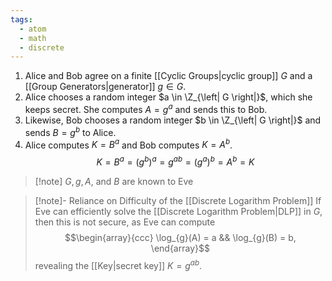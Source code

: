 ```yaml
---
tags:
  - atom
  - math
  - discrete
---
```

1. Alice and Bob agree on a finite [[Cyclic Groups|cyclic group]] $G$ and a [[Group Generators|generator]] $g \in G$.
2. Alice chooses a random integer $a \in \Z_{\left| G \right|}$, which she keeps secret. She computes $A = g^a$ and sends this to Bob.
3. Likewise, Bob chooses a random integer $b \in \Z_{\left| G \right|}$ and sends $B = g^b$ to Alice.
4. Alice computes $K = B^a$ and Bob computes $K=A^b$.
$$ K = B^a = \left( g^b \right)^a = g^{ab} = \left( g^a \right)^b = A^b = K $$

> [!note] $G,g,A,$ and $B$ are known to Eve

> [!note]- Reliance on Difficulty of the [[Discrete Logarithm Problem]]
> If Eve can efficiently solve the [[Discrete Logarithm Problem|DLP]] in $G$, then this is not secure, as Eve can compute
> $$\begin{array}{ccc}
> 	\log_{g}(A) = a && \log_{g}(B) = b,
> \end{array}$$
> revealing the [[Key|secret key]] $K = g^{ab}$.

